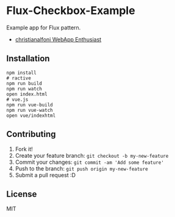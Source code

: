 # Flux-Checkbox-Example

Example app for Flux pattern.

- [christianalfoni WebApp Enthusiast](http://christianalfoni.github.io/javascript/2014/08/20/react-js-and-flux.html "christianalfoni WebApp Enthusiast")

## Installation

```
npm install
# ractive
npm run build
npm run watch
open index.html
# vue.js
npm run vue-build
npm run vue-watch
open vue/indexhtml
```

## Contributing

1. Fork it!
2. Create your feature branch: `git checkout -b my-new-feature`
3. Commit your changes: `git commit -am 'Add some feature'`
4. Push to the branch: `git push origin my-new-feature`
5. Submit a pull request :D

## License

MIT